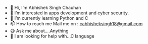- 👋 Hi, I’m Abhishek Singh Chauhan
- 👀 I’m interested in apps development and cyber security.
- 🌱 I’m currently learning Python and C
- 📫 How to reach me Mail me on : cabhisheksingh18@gmail.com
- 😃 Ask me about....Anything
- 🤗 I am looking for help with...C language

<!---
ChauhanAbhishekSingh/ChauhanAbhishekSingh is a ✨ special ✨ repository because its `README.md` (this file) appears on your GitHub profile.
You can click the Preview link to take a look at your changes.
--->
